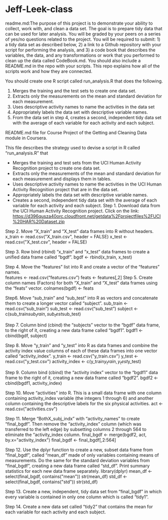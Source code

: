 # Jeff-Leek-class
readme.md:The purpose of this project is to demonstrate your ability to collect, work with, and clean a data set. The goal is to prepare tidy data that can be used for later analysis. You will be graded by your peers on a series of yes/no questions related to the project. You will be required to submit: 1) a tidy data set as described below, 2) a link to a Github repository with your script for performing the analysis, and 3) a code book that describes the variables, the data, and any transformations or work that you performed to clean up the data called CodeBook.md. You should also include a README.md in the repo with your scripts. This repo explains how all of the scripts work and how they are connected.  

You should create one R script called run_analysis.R that does the following. 
1.	Merges the training and the test sets to create one data set.
2.	Extracts only the measurements on the mean and standard deviation for each measurement. 
3.	Uses descriptive activity names to name the activities in the data set
4.	Appropriately labels the data set with descriptive variable names. 
5.	From the data set in step 4, creates a second, independent tidy data set with the average of each variable for each activity and each subject.


README.md file for Course Project of the Getting and Cleaning Data module in Coursera.

This file describes the strategy used to devise a script in R called “run_analysis.R” that 
-	Merges the training and test sets from the UCI Human Activity Recognition project to create one data set.
-	Extracts only the measurements of the mean and standard deviation for each measurement and displays them in tables.
-	Uses descriptive activity names to name the activities in the UCI Human Activity Recognition project that are in the data set.
-	Appropriately labels the data set with descriptive variable names.
-	Creates a second, independent tidy data set with the average of each variable for each activity and each subject.
Step 1.	Download data from the UCI Human Activity Recognition project.
Click on the link:
https://d396qusza40orc.cloudfront.net/getdata%2Fprojectfiles%2FUCI%20HAR%20Dataset.zip

Step 2.	Move “X_train” and “X_test” data frames into R without headers.
x_train <- read.csv("X_train.csv", header = FALSE)
x_test <- read.csv("X_test.csv", header = FALSE)

Step 3.	Row bind (rbind) “x_train” and “x_test” data frames to create a unified data frame called “bgdf”.
bgdf <- rbind(x_train, x_test)

Step 4. Move the “features” list into R and create a vector of the “features” names.  
features <- read.csv(“features.csv”)
feats <- features[,2]
Step 5.	Create column names (Factors) for both “X_train” and “X_test” data frames using the “feats” vector.
colnames(bgdf) <- feats

Step6.	Move “sub_train” and “sub_test” into R as vectors and concatenate them to create a longer vector called “subject”. 
sub_train <- read.csv(“sub_train”)
sub_test <- read.csv(“sub_test”)
subject <- c(sub_train$sub_train, sub_test$sub_test) 

Step 7.	Column bind (cbind) the “subjects” vector to the “bgdf” data frame, to the right of it, creating a new data frame called “bgdf1”. 
bgdf1 <- cbind(bgdf, subject)

Step 8.	Move “y_train” and “y_test” into R as data frames and combine the activity index value columns of each of these data frames into one vector called “activity_index”.
y_train <- read.csv("y_train.csv")
y_test <- read.csv("y_test.csv")
activity_index <- c(y_train$y_train, y_test$y_test)

Step 9.	Column bind (cbind) the “activity index” vector to the “bgdf1” data frame to the right of it, creating a new data frame called “bgdf2”.
bgdf2 <- cbind(bgdf1, activity_index)

Step 10. Move “activities” into R.  This is a small data frame with one column containing activity_index variable (the integers 1 through 6) and another column containing the descriptive labels for the six physical activities.
act <- read.csv("activities.csv")


Step 11. Merge “BothX_subj_indx” with “activity_names” to create “final_bgdf”.  Then remove the “activity_index” column (which was transferred to the left edge) by subsetting columns 2 through 564 to eliminate the “activity_index column.
final_bgdf <- merge(bgdf2, act, by.x="activity_index")
final_bgdf <- final_bgdf[,2:564]

Step 12. Use the dplyr function to create a new, subset data frame from “final_bgdf”, called “mean_df” made of only variables containing means of measurements.  Do the same for the standard deviation variables from “final_bgdf”, creating a new data frame called “std_df”.  Print summary statistics for each new data frame separately.
library(dplyr)
mean_df <- select(final_bgdf, contains("mean"))
str(mean_df)
std_df <- select(final_bgdf, contains("std"))
str(std_df)

Step 13. Create a new, independent, tidy data set from “final_bgdf”  in which every variable is contained in only one column which is called “tidy1”.


Step 14. Create a new data set called “tidy2” that contains the mean for each variable for each activity and each subject.

